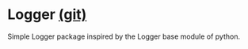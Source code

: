 # Logger [(git)](https://github.com/Sithi5/logger)

Simple Logger package inspired by the Logger base module of python.

